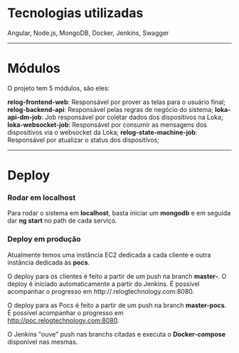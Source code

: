 # Tecnologias utilizadas
Angular, Node.js, MongoDB, Docker, Jenkins, Swagger
___

# Módulos
O projeto tem 5 módulos, são eles:

**relog-frontend-web**: Responsável por prover as telas para o usuário final;
**relog-backend-api**: Responsável pelas regras de negócio do sistema;
**loka-api-dm-job**: Job responsável por coletar dados dos dispositivos na Loka;
**loka-websocket-job**: Responsável por consumir as mensagens dos dispositivos via o websocket da Loka;
**relog-state-machine-job**: Responsável por atualizar o status dos dispositívos;
___

# Deploy
### Rodar em localhost
Para rodar o sistema em **localhost**, basta iniciar um **mongodb** e em seguida dar **ng start** no path de cada serviço.

### Deploy em produção
Atualmente temos uma instância EC2 dedicada a cada cliente e outra instância dedicada às **pocs**.

O deploy para os clientes é feito a partir de um push na branch **master-<cliente>**. O deploy é iniciado automaticamente a partir do Jenkins. É possível acompanhar o progresso em http://<cliente>.relogtechnology.com:8080.

O deploy para as Pocs é feito a partir de um push na branch **master-pocs**. É possível acompanhar o progresso em http://poc.relogtechnology.com:8080.

O Jenkins "ouve" push nas branchs citadas e executa o **Docker-compose** disponível nas mesmas.
